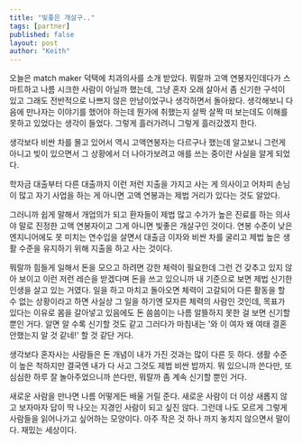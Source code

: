 ```yaml
---
title: "빛좋은 개살구.."
tags: [partner]
published: false
layout: post
author: "Keith"
---
```


오늘은 match maker 덕택에 치과의사를 소개 받았다. 뭐랄까 고액 연봉자인데다가 스마트하고 나름 시크한 사람이 아닐까 했는데, 그냥 혼자 오래 살아서 좀 신기한 구석이 있고 그래도 전반적으로 나쁘지 않은 만남이었구나 생각하면서 돌아왔다. 생각해보니 다음에 만나자는 이야기를 했어야 하는데 뭔가에 취했는지 살짝 살짝 떠 보는데도 이해를 못하고 있었다는 생각이 들었다. 그렇게 흘러가려니 그렇게 흘러갔겠지 한다.

생각보다 비싼 차를 몰고 있어서 역시 고액연봉자는 다르구나 했는데 알고보니 그런게 아니고 빚이 있으면서 그 상황에서 더 나아가보려고 애를 쓰는 중이란 사실을 알게 되었다.

학자금 대출부터 다른 대출까지 이런 저런 지출을 가지고 사는 게 의사이고 어차피 손님이 많고 자기 사업을 하는 게 아니면 고액 연봉과는 제법 거리가 있다는 것도 알았다.

그러니까 쉽게 말해서 개업의가 되고 환자들이 제법 많고 수가가 높은 진료를 하는 의사야 말로 진정한 고액 연봉자이고 그게 아니면 빛좋은 개살구인 것이다. 연봉 수준이 낮은 엔지니어에도 못 미치는 연수입을 살면서 대출금 이자와 비싼 차를 굴리고 제법 높은 생활 수준을 유지하기 위해 지출을 하고 사는 것이다. 

뭐랄까 힘들게 일해서 돈을 모으고 하려면 강한 체력이 필요한데 그런 건 갖추고 있지 않아 보이고 이런 저런 레슨을 받겠다며 돈을 쓰고 있으니까 내 기준으로 보면 제법 신기한 인생을 살고 있는 거였다. 일을 하고 마치고 돌아오면 체력이 고갈되어 다른 활동을 할 수 없는 상황이라고 하면 사실상 그 일을 하기엔 모자른 체력의 사람인 것인데, 목표가 있다는 이유로 몸을 갈아넣고 있음에도 돈 씀씀이는 나름 알뜰하지 못한 걸 보면 신기할 뿐인 거다. 알면 알 수록 신기할 것도 같고 그러다가 마침내는 '와 이 여자 왜 여태 결혼 안했는지 알 것 같네!' 할 것 같단 거다.

생각보다 혼자사는 사람들은 돈 개념이 내가 가진 것과는 많이 다른 듯 하다. 생활 수준이 높은 척하지만 결국엔 내가 다 사고 그것도 제법 비싼 밥까지. 뭐 있으니까 쓴다만, 또 심심한 하루 잘 놀아주었으니까 쓴다만, 뭐랄까 좀 계속 신기할 뿐인 거다.

새로운 사람을 만나면 나름 어떻게든 배울 거릴 준다. 새로운 사람이 더 이상 새롭지 않고 보자마자 답이 딱 나오는 지경인 사람이 되고 싶진 않다. 그런데 나도 모르게 그렇게 사람들을 읽어나가고 싶어하는 모양이다. 아주 작은 것 하나 까지 놓치지 않으면서 말이다. 재밌는 세상이다. 
